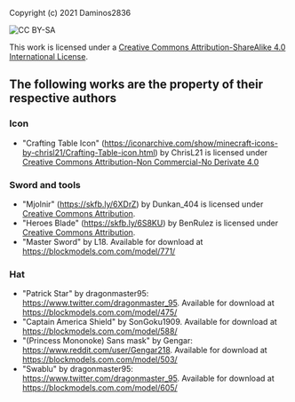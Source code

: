 Copyright (c) 2021 Daminos2836

![CC BY-SA](https://i.creativecommons.org/l/by-sa/4.0/80x15.png)

This work is licensed under a [Creative Commons Attribution-ShareAlike 4.0 International License](http://creativecommons.org/licenses/by-sa/4.0/).

## The following works are the property of their respective authors

### Icon

-   "Crafting Table Icon" (https://iconarchive.com/show/minecraft-icons-by-chrisl21/Crafting-Table-icon.html) by ChrisL21 is licensed under [Creative Commons Attribution-Non Commercial-No Derivate 4.0](https://creativecommons.org/licenses/by-nc-nd/4.0/)

### Sword and tools

-   "Mjolnir" (https://skfb.ly/6XDrZ) by Dunkan_404 is licensed under [Creative Commons Attribution](http://creativecommons.org/licenses/by/4.0/).
-   "Heroes Blade" (https://skfb.ly/6S8KU) by BenRulez is licensed under [Creative Commons Attribution](http://creativecommons.org/licenses/by/4.0/).
-   "Master Sword" by L18. Available for download at https://blockmodels.com.com/model/771/

### Hat

-   "Patrick Star" by dragonmaster95: https://www.twitter.com/dragonmaster_95. Available for download at https://blockmodels.com.com/model/475/
-   "Captain America Shield" by SonGoku1909. Available for download at https://blockmodels.com.com/model/588/
-   "(Princess Mononoke) Sans mask" by Gengar: https://www.reddit.com/user/Gengar218. Available for download at https://blockmodels.com.com/model/503/
-   "Swablu" by dragonmaster95: https://www.twitter.com/dragonmaster_95. Available for download at https://blockmodels.com.com/model/605/
